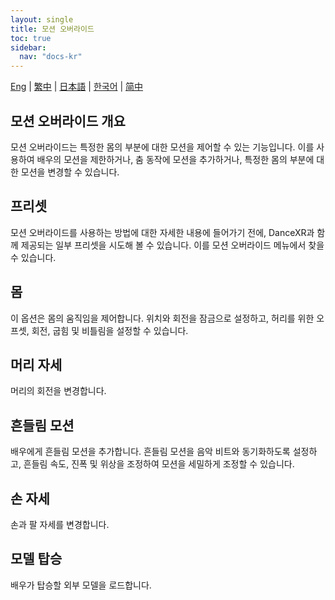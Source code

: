 ```yaml
---
layout: single
title: 모션 오버라이드
toc: true
sidebar:
  nav: "docs-kr"
---
```

[Eng](/dancexr/features/motion_override) | [繁中](/tw/dancexr/features/motion_override) | [日本語](/jp/dancexr/features/motion_override) | [한국어](/kr/dancexr/features/motion_override) | [简中](/zh/dancexr/features/motion_override)


## 모션 오버라이드 개요
모션 오버라이드는 특정한 몸의 부분에 대한 모션을 제어할 수 있는 기능입니다. 이를 사용하여 배우의 모션을 제한하거나, 춤 동작에 모션을 추가하거나, 특정한 몸의 부분에 대한 모션을 변경할 수 있습니다.

## 프리셋
모션 오버라이드를 사용하는 방법에 대한 자세한 내용에 들어가기 전에, DanceXR과 함께 제공되는 일부 프리셋을 시도해 볼 수 있습니다. 이를 모션 오버라이드 메뉴에서 찾을 수 있습니다.

## 몸
이 옵션은 몸의 움직임을 제어합니다. 위치와 회전을 잠금으로 설정하고, 허리를 위한 오프셋, 회전, 굽힘 및 비틀림을 설정할 수 있습니다.

## 머리 자세
머리의 회전을 변경합니다.

## 흔들림 모션
배우에게 흔들림 모션을 추가합니다. 흔들림 모션을 음악 비트와 동기화하도록 설정하고, 흔들림 속도, 진폭 및 위상을 조정하여 모션을 세밀하게 조정할 수 있습니다.

## 손 자세
손과 팔 자세를 변경합니다.

## 모델 탑승
배우가 탑승할 외부 모델을 로드합니다.